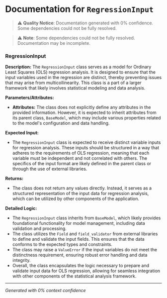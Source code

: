 # Documentation for `RegressionInput`

> ⚠️ **Quality Notice**: Documentation generated with 0% confidence. Some dependencies could not be fully resolved.


> ⚠️ **Note**: Some dependencies could not be fully resolved. Documentation may be incomplete.
### RegressionInput

**Description:**
The `RegressionInput` class serves as a model for Ordinary Least Squares (OLS) regression analysis. It is designed to ensure that the input variables used in the regression are distinct, thereby preventing issues that may arise from multicollinearity. This class is a part of a larger framework that likely involves statistical modeling and data analysis.

**Parameters/Attributes:**
- **Attributes:** The class does not explicitly define any attributes in the provided information. However, it is expected to inherit attributes from its parent class, `BaseModel`, which may include various properties related to the model's configuration and data handling.

**Expected Input:**
- The `RegressionInput` class is expected to receive distinct variable inputs for regression analysis. These inputs should be structured in a way that adheres to the requirements of OLS regression, meaning that each variable must be independent and not correlated with others. The specifics of the input format are likely defined in the parent class or through the use of external libraries.

**Returns:**
- The class does not return any values directly. Instead, it serves as a structured representation of the input data for regression analysis, which can be utilized by other components of the application.

**Detailed Logic:**
- The `RegressionInput` class inherits from `BaseModel`, which likely provides foundational functionality for model management, including data validation and processing.
- The class utilizes the `Field` and `field_validator` from external libraries to define and validate the input fields. This ensures that the data conforms to the expected types and constraints.
- The class may raise a `ValueError` if the input variables do not meet the distinctness requirement, ensuring robust error handling and data integrity.
- Overall, the class encapsulates the logic necessary to prepare and validate input data for OLS regression, allowing for seamless integration with other components of the statistical analysis framework.

---
*Generated with 0% context confidence*
